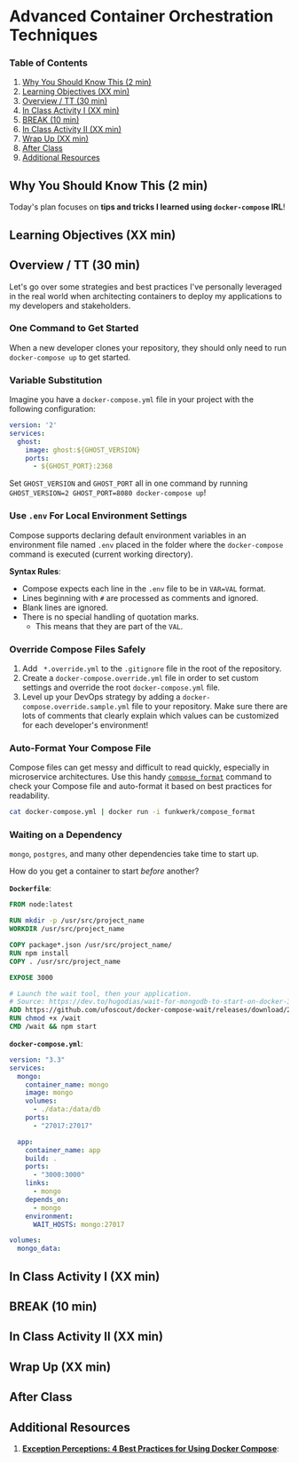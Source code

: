 # Advanced Container Orchestration Techniques

### Table of Contents
1. [Why You Should Know This (2 min)](#why-you-should-know-this-2-min)
2. [Learning Objectives (XX min)](#learning-objectives-xx-min)
3. [Overview / TT (30 min)](#overview--tt-30-min)
4. [In Class Activity I (XX min)](#in-class-activity-i-xx-min)
5. [BREAK (10 min)](#break-10-min)
6. [In Class Activity II (XX min)](#in-class-activity-ii-xx-min)
7. [Wrap Up (XX min)](#wrap-up-xx-min)
8. [After Class](#after-class)
9. [Additional Resources](#additional-resources)

## Why You Should Know This (2 min)

Today's plan focuses on **tips and tricks I learned using `docker-compose` IRL**!

## Learning Objectives (XX min)

## Overview / TT (30 min)

Let's go over some strategies and best practices I've personally leveraged in the real world when architecting containers to deploy my applications to my developers and stakeholders.

### One Command to Get Started

When a new developer clones your repository, they should only need to run `docker-compose up` to get started.



### Variable Substitution

Imagine you have a `docker-compose.yml` file in your project with the following configuration:

```yaml
version: '2'
services:
  ghost:
    image: ghost:${GHOST_VERSION}
    ports:
      - ${GHOST_PORT}:2368
```

Set `GHOST_VERSION` and `GHOST_PORT` all in one command by running `GHOST_VERSION=2 GHOST_PORT=8080 docker-compose up`!

### Use `.env` For Local Environment Settings

Compose supports declaring default environment variables in an environment file named `.env` placed in the folder where the `docker-compose` command is executed (current working directory).

**Syntax Rules**:

- Compose expects each line in the `.env` file to be in `VAR=VAL` format.
- Lines beginning with `#` are processed as comments and ignored.
- Blank lines are ignored.
- There is no special handling of quotation marks.
    - This means that they are part of the `VAL`.

### Override Compose Files Safely

1. Add ` *.override.yml` to the `.gitignore` file in the root of the repository.
2. Create a `docker-compose.override.yml` file in order to set custom settings and override the root `docker-compose.yml` file.
3. Level up your DevOps strategy by adding a `docker-compose.override.sample.yml` file to your repository. Make sure there are lots of comments that clearly explain which values can be customized for each developer's environment!


### Auto-Format Your Compose File

Compose files can get messy and difficult to read quickly, especially in microservice architectures. Use this handy [`compose_format`](https://github.com/funkwerk/compose_format) command to check your Compose file and auto-format it based on best practices for readability.

```bash
cat docker-compose.yml | docker run -i funkwerk/compose_format
```

### Waiting on a Dependency

`mongo`, `postgres`, and many other dependencies take time to start up.

How do you get a container to start _before_ another?

**`Dockerfile`**:

```Dockerfile
FROM node:latest

RUN mkdir -p /usr/src/project_name
WORKDIR /usr/src/project_name

COPY package*.json /usr/src/project_name/
RUN npm install
COPY . /usr/src/project_name

EXPOSE 3000

# Launch the wait tool, then your application.
# Source: https://dev.to/hugodias/wait-for-mongodb-to-start-on-docker-3h8b
ADD https://github.com/ufoscout/docker-compose-wait/releases/download/2.2.1/wait /wait
RUN chmod +x /wait
CMD /wait && npm start
```

**`docker-compose.yml`**:

```yaml
version: "3.3"
services:
  mongo:
    container_name: mongo
    image: mongo
    volumes:
      - ./data:/data/db
    ports:
      - "27017:27017"

  app:
    container_name: app
    build: .
    ports:
      - "3000:3000"
    links:
      - mongo
    depends_on:
      - mongo
    environment:
      WAIT_HOSTS: mongo:27017

volumes:
  mongo_data:
```

## In Class Activity I (XX min)

## BREAK (10 min)

## In Class Activity II (XX min)

## Wrap Up (XX min)

## After Class

## Additional Resources

1. **[Exception Perceptions: 4 Best Practices for Using Docker Compose](https://blog.sentry.io/2019/02/28/exception-perceptions-docker)**:
